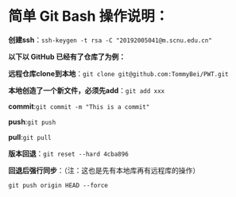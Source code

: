 # 简单 Git Bash 操作说明：

**创建ssh**：```ssh-keygen -t rsa -C "20192005041@m.scnu.edu.cn"```

**以下以 GitHub 已经有了仓库了为例：**

**远程仓库clone到本地**：```git clone git@github.com:TommyBei/PWT.git```

**本地创造了一个新文件，必须先add**：```git add xxx```

**commit**:```git commit -m "This is a commit"```

**push**:```git push```

**pull**:```git pull```

**版本回退**：```git reset --hard 4cba896```

**回退后强行同步**：（注：这也是先有本地库再有远程库的操作）

```git push origin HEAD --force```